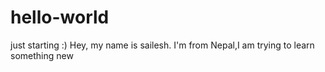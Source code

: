 # hello-world
just starting :)
Hey, my name is sailesh. I'm from Nepal,I am trying to learn something new 
